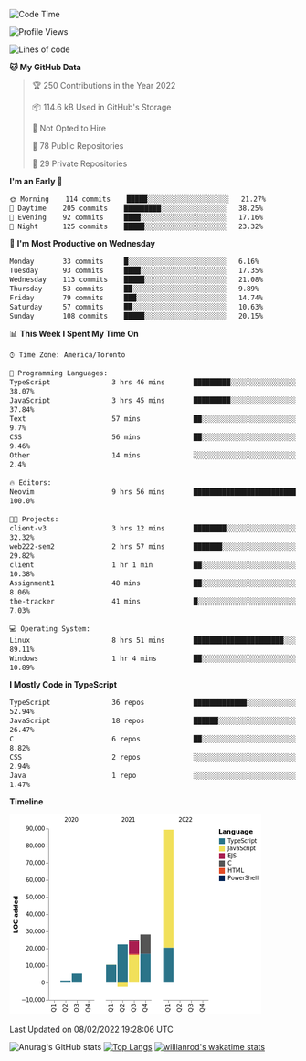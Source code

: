 <!--START_SECTION:waka-->
![Code Time](http://img.shields.io/badge/Code%20Time-143%20hrs%2041%20mins-blue)

![Profile Views](http://img.shields.io/badge/Profile%20Views-28-blue)

![Lines of code](https://img.shields.io/badge/From%20Hello%20World%20I%27ve%20Written-180%20Thousand%20lines%20of%20code-blue)

**🐱 My GitHub Data** 

> 🏆 250 Contributions in the Year 2022
 > 
> 📦 114.6 kB Used in GitHub's Storage 
 > 
> 🚫 Not Opted to Hire
 > 
> 📜 78 Public Repositories 
 > 
> 🔑 29 Private Repositories  
 > 
**I'm an Early 🐤** 

```text
🌞 Morning    114 commits    █████░░░░░░░░░░░░░░░░░░░░   21.27% 
🌆 Daytime    205 commits    █████████░░░░░░░░░░░░░░░░   38.25% 
🌃 Evening    92 commits     ████░░░░░░░░░░░░░░░░░░░░░   17.16% 
🌙 Night      125 commits    █████░░░░░░░░░░░░░░░░░░░░   23.32%

```
📅 **I'm Most Productive on Wednesday** 

```text
Monday       33 commits     █░░░░░░░░░░░░░░░░░░░░░░░░   6.16% 
Tuesday      93 commits     ████░░░░░░░░░░░░░░░░░░░░░   17.35% 
Wednesday    113 commits    █████░░░░░░░░░░░░░░░░░░░░   21.08% 
Thursday     53 commits     ██░░░░░░░░░░░░░░░░░░░░░░░   9.89% 
Friday       79 commits     ███░░░░░░░░░░░░░░░░░░░░░░   14.74% 
Saturday     57 commits     ██░░░░░░░░░░░░░░░░░░░░░░░   10.63% 
Sunday       108 commits    █████░░░░░░░░░░░░░░░░░░░░   20.15%

```


📊 **This Week I Spent My Time On** 

```text
⌚︎ Time Zone: America/Toronto

💬 Programming Languages: 
TypeScript               3 hrs 46 mins       █████████░░░░░░░░░░░░░░░░   38.07% 
JavaScript               3 hrs 45 mins       █████████░░░░░░░░░░░░░░░░   37.84% 
Text                     57 mins             ██░░░░░░░░░░░░░░░░░░░░░░░   9.7% 
CSS                      56 mins             ██░░░░░░░░░░░░░░░░░░░░░░░   9.46% 
Other                    14 mins             ░░░░░░░░░░░░░░░░░░░░░░░░░   2.4%

🔥 Editors: 
Neovim                   9 hrs 56 mins       █████████████████████████   100.0%

🐱‍💻 Projects: 
client-v3                3 hrs 12 mins       ████████░░░░░░░░░░░░░░░░░   32.32% 
web222-sem2              2 hrs 57 mins       ███████░░░░░░░░░░░░░░░░░░   29.82% 
client                   1 hr 1 min          ██░░░░░░░░░░░░░░░░░░░░░░░   10.38% 
Assignment1              48 mins             ██░░░░░░░░░░░░░░░░░░░░░░░   8.06% 
the-tracker              41 mins             █░░░░░░░░░░░░░░░░░░░░░░░░   7.03%

💻 Operating System: 
Linux                    8 hrs 51 mins       ██████████████████████░░░   89.11% 
Windows                  1 hr 4 mins         ██░░░░░░░░░░░░░░░░░░░░░░░   10.89%

```

**I Mostly Code in TypeScript** 

```text
TypeScript               36 repos            █████████████░░░░░░░░░░░░   52.94% 
JavaScript               18 repos            ██████░░░░░░░░░░░░░░░░░░░   26.47% 
C                        6 repos             ██░░░░░░░░░░░░░░░░░░░░░░░   8.82% 
CSS                      2 repos             ░░░░░░░░░░░░░░░░░░░░░░░░░   2.94% 
Java                     1 repo              ░░░░░░░░░░░░░░░░░░░░░░░░░   1.47%

```


**Timeline**

![Chart not found](https://raw.githubusercontent.com/wise-introvert/wise-introvert/master/charts/bar_graph.png) 


 Last Updated on 08/02/2022 19:28:06 UTC
<!--END_SECTION:waka-->

![Anurag's GitHub stats](https://github-readme-stats.vercel.app/api?username=wise-introvert&count_private=true&show_icons=true)
[![Top Langs](https://github-readme-stats.vercel.app/api/top-langs/?username=wise-introvert&langs_count=10)](https://github.com/anuraghazra/github-readme-stats)
[![willianrod's wakatime stats](https://github-readme-stats.vercel.app/api/wakatime?username=wiseintrovert)](https://github.com/anuraghazra/github-readme-stats)
